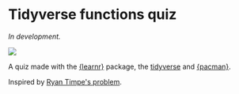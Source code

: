 # Tidyverse functions quiz

_In development._

![]("images/tidyversequiz.gif")

A quiz made with the [{learnr}](https://rstudio.github.io/learnr/) package, the [tidyverse](https://www.tidyverse.org/) and [{pacman}](https://cran.r-project.org/web/packages/pacman/vignettes/Introduction_to_pacman.html).

Inspired by [Ryan Timpe's problem](https://twitter.com/ryantimpe/status/1102666979909996545).
